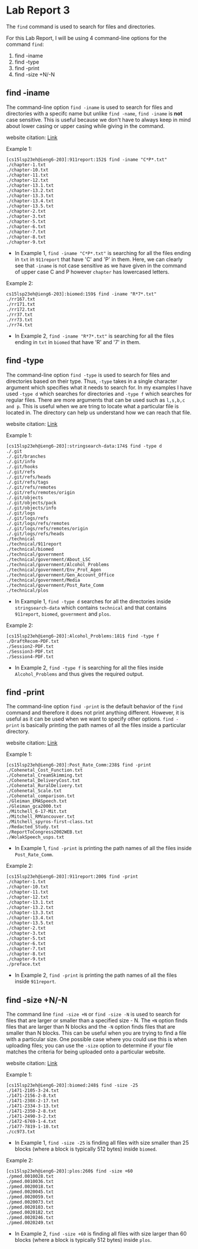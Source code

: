 # Lab Report 3

The `find` command is used to search for files and directories.

For this Lab Report, I will be using 4 command-line options for the command `find`:
1. find -iname
2. find -type
3. find -print
4. find -size +N/-N

## find -iname 

The command-line option `find -iname` is used to search for files and directories with a specifc name but unlike `find -name`, `find -iname` is **not** case sensitive. This is useful because we don't have to always keep in mind about lower casing or upper casing while giving in the command.

website citation: [Link](https://www.redhat.com/sysadmin/linux-find-command)

Example 1:
```
[cs15lsp23eh@ieng6-203]:911report:152$ find -iname "C*P*.txt"
./chapter-1.txt
./chapter-10.txt
./chapter-11.txt
./chapter-12.txt
./chapter-13.1.txt
./chapter-13.2.txt
./chapter-13.3.txt
./chapter-13.4.txt
./chapter-13.5.txt
./chapter-2.txt
./chapter-3.txt
./chapter-5.txt
./chapter-6.txt
./chapter-7.txt
./chapter-8.txt
./chapter-9.txt
```
* In Example 1, `find -iname "C*P*.txt"` is searching for all the files ending in `txt` in `911report` that have 'C' and 'P' in them. Here, we can clearly see that `-iname` is not case sensitive as we have given in the command of upper case C and P however `chapter` has lowercased letters.

Example 2:
```
cs15lsp23eh@ieng6-203]:biomed:159$ find -iname "R*7*.txt"
./rr167.txt
./rr171.txt
./rr172.txt
./rr37.txt
./rr73.txt
./rr74.txt
```
* In Example 2, `find -iname "R*7*.txt"` is searching for all the files ending in `txt` in `biomed` that have 'R' and '7' in them.

## find -type 

The command-line option `find -type` is used to search for files and directories based on their type. Thus, `-type` takes in a single character argument which specifies what it needs to search for. In my examples I have used `-type d` which searches for directories and `-type f` which searches for regular files. There are more arguments that can be used such as `l,s,b,c and p`. This is useful when we are tring to locate what a particular file is located in. The directory can help us understand how we can reach that file.

website citation: [Link](https://www.redhat.com/sysadmin/linux-find-command)

Example 1:  
```
[cs15lsp23eh@ieng6-203]:stringsearch-data:174$ find -type d
./.git
./.git/branches
./.git/info
./.git/hooks
./.git/refs
./.git/refs/heads
./.git/refs/tags
./.git/refs/remotes
./.git/refs/remotes/origin
./.git/objects
./.git/objects/pack
./.git/objects/info
./.git/logs
./.git/logs/refs
./.git/logs/refs/remotes
./.git/logs/refs/remotes/origin
./.git/logs/refs/heads
./technical
./technical/911report
./technical/biomed
./technical/government
./technical/government/About_LSC
./technical/government/Alcohol_Problems
./technical/government/Env_Prot_Agen
./technical/government/Gen_Account_Office
./technical/government/Media
./technical/government/Post_Rate_Comm
./technical/plos
```
* In Example 1, `find -type d` searches for all the directories inside `stringsearch-data` which contains `technical` and that contains `911report`, `biomed`, `government` and `plos`.

Example 2:  
```
[cs15lsp23eh@ieng6-203]:Alcohol_Problems:181$ find -type f
./DraftRecom-PDF.txt
./Session2-PDF.txt
./Session3-PDF.txt
./Session4-PDF.txt
```
* In Example 2, `find -type f` is searching for all the files inside `Alcohol_Problems` and thus gives the required output.

## find -print 

The command-line option `find -print` is the default behavior of the `find` command and therefore it does not print anything different. However, it is useful as it can be used when we want to specify other options. `find -print` is basically printing the path names of all the files inside a particular directory.

website citation: [Link](https://www.geeksforgeeks.org/find-command-in-linux-with-examples/)

Example 1: 
```
[cs15lsp23eh@ieng6-203]:Post_Rate_Comm:238$ find -print
./Cohenetal_Cost_Function.txt
./Cohenetal_CreamSkimming.txt
./Cohenetal_DeliveryCost.txt
./Cohenetal_RuralDelivery.txt
./Cohenetal_Scale.txt
./Cohenetal_comparison.txt
./Gleiman_EMASpeech.txt
./Gleiman_gca2000.txt
./Mitchell_6-17-Mit.txt
./Mitchell_RMVancouver.txt
./Mitchell_spyros-first-class.txt
./Redacted_Study.txt
./ReportToCongress2002WEB.txt
./WolakSpeech_usps.txt
```
* In Example 1, `find -print` is printing the path names of all the files inside `Post_Rate_Comm`.

Example 2: 
```
[cs15lsp23eh@ieng6-203]:911report:200$ find -print
./chapter-1.txt
./chapter-10.txt
./chapter-11.txt
./chapter-12.txt
./chapter-13.1.txt
./chapter-13.2.txt
./chapter-13.3.txt
./chapter-13.4.txt
./chapter-13.5.txt
./chapter-2.txt
./chapter-3.txt
./chapter-5.txt
./chapter-6.txt
./chapter-7.txt
./chapter-8.txt
./chapter-9.txt
./preface.txt
```
* In Example 2, `find -print` is printing the path names of all the files inside `911report`.

## find -size +N/-N

The command line `find -size +N` or `find -size -N` is used to search for files that are larger or smaller than a specified size - N. The `+N` option finds files that are larger than N blocks and the `-N` option finds files that are smaller than N blocks. This can be useful when you are trying to find a file with a particular size. One possible case where you could use this is when uploading files; you can use the `-size` option to determine if your file matches the criteria for being uploaded onto a particular website.

website citation: [Link](https://www.geeksforgeeks.org/find-command-in-linux-with-examples/)

Example 1: 
```
[cs15lsp23eh@ieng6-203]:biomed:248$ find -size -25
./1471-2105-3-24.txt
./1471-2156-2-8.txt
./1471-230X-2-17.txt
./1471-2334-3-13.txt
./1471-2350-2-8.txt
./1471-2490-3-2.txt
./1472-6769-1-4.txt
./1477-7819-1-10.txt
./cc973.txt
```
* In Example 1, `find -size -25` is finding all files with size smaller than 25 blocks (where a block is typically 512 bytes) inside `biomed`.

Example 2: 
```
[cs15lsp23eh@ieng6-203]:plos:260$ find -size +60
./pmed.0010028.txt
./pmed.0010036.txt
./pmed.0020018.txt
./pmed.0020045.txt
./pmed.0020059.txt
./pmed.0020073.txt
./pmed.0020103.txt
./pmed.0020182.txt
./pmed.0020246.txt
./pmed.0020249.txt
```
* In Example 2, `find -size +60` is finding all files with size larger than 60 blocks (where a block is typically 512 bytes) inside `plos`.
